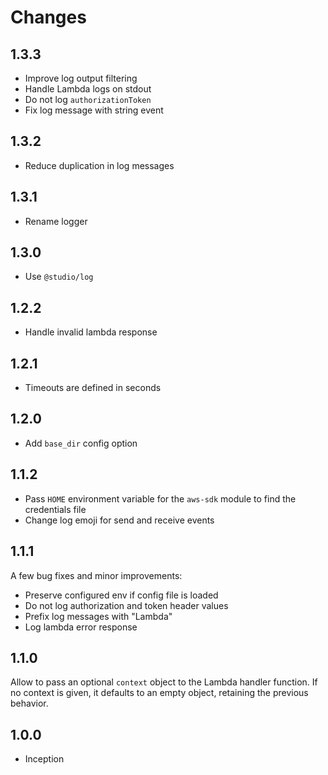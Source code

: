 # Changes

## 1.3.3

- Improve log output filtering
- Handle Lambda logs on stdout
- Do not log `authorizationToken`
- Fix log message with string event

## 1.3.2

- Reduce duplication in log messages

## 1.3.1

- Rename logger

## 1.3.0

- Use `@studio/log`

## 1.2.2

- Handle invalid lambda response

## 1.2.1

- Timeouts are defined in seconds

## 1.2.0

- Add `base_dir` config option

## 1.1.2

- Pass `HOME` environment variable for the `aws-sdk` module to find the
  credentials file
- Change log emoji for send and receive events

## 1.1.1

A few bug fixes and minor improvements:

- Preserve configured env if config file is loaded
- Do not log authorization and token header values
- Prefix log messages with "Lambda"
- Log lambda error response

## 1.1.0

Allow to pass an optional `context` object to the Lambda handler function. If
no context is given, it defaults to an empty object, retaining the previous
behavior.

## 1.0.0

- Inception
